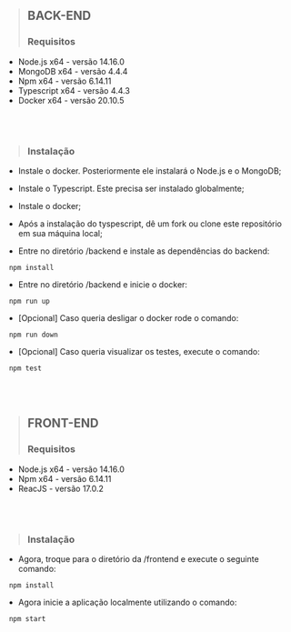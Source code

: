 > ## BACK-END 
> ### Requisitos


+ Node.js x64 - versão 14.16.0
+ MongoDB x64 - versão 4.4.4
+ Npm x64 - versão 6.14.11
+ Typescript x64 - versão 4.4.3 
+ Docker x64 - versão 20.10.5

<br>
<br>


> ### Instalação

+ Instale o docker. Posteriormente ele instalará o Node.js e o MongoDB;

+ Instale o Typescript. Este precisa ser instalado globalmente;

+ Instale o docker;

+ Após a instalação do tyspescript, dê um fork ou clone este repositório em sua máquina local;

+ Entre no diretório /backend e instale as dependências do backend:

```npm
 npm install
```
+ Entre no diretório /backend e inicie o docker:

```docker
 npm run up
```

+ [Opcional] Caso queria desligar o docker rode o comando:

```docker
 npm run down
```
+ [Opcional] Caso queria visualizar os testes, execute o comando:

```npm
 npm test
```

<br>
<br>

> ## FRONT-END
> ### Requisitos


+ Node.js x64 - versão 14.16.0
+ Npm x64 - versão 6.14.11
+ ReacJS - versão 17.0.2


<br>
<br>

> ### Instalação

+ Agora, troque para o diretório da /frontend e execute o seguinte comando:

```npm
 npm install
```

+ Agora inicie a aplicação localmente utilizando o comando:
```npm
 npm start
```


